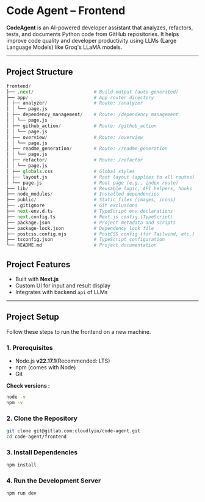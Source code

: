 # Code Agent – Frontend

**CodeAgent** is an AI-powered developer assistant that analyzes, refactors, tests, and documents Python code from GitHub repositories. It helps improve code quality and developer productivity using LLMs (Large Language Models) like Groq's LLaMA models.

---
## Project Structure

```python
frontend/
├── .next/                      # Build output (auto-generated)
├── app/                        # App router directory
│ ├── analyzer/                 # Route: /analyzer
│ │ └── page.js
│ ├── dependency_management/    # Route: /dependency_management
│ │ └── page.js
│ ├── github_action/            # Route: /github_action
│ │ └── page.js
│ ├── overview/                 # Route: /overview
│ │ └── page.js
│ ├── readme_generation/        # Route: /readme_generation
│ │ └── page.js
│ ├── refactor/                 # Route: /refactor
│ │ └── page.js
│ ├── globals.css               # Global styles
│ ├── layout.js                 # Root layout (applies to all routes)
│ └── page.js                   # Root page (e.g., index route)
├── lib/                        # Reusable logic, API helpers, hooks
├── node_modules/               # Installed dependencies
├── public/                     # Static files (images, icons)
├── .gitignore                  # Git exclusions
├── next-env.d.ts               # TypeScript env declarations
├── next.config.ts              # Next.js config (TypeScript)
├── package.json                # Project metadata and scripts
├── package-lock.json           # Dependency lock file
├── postcss.config.mjs          # PostCSS config (for Tailwind, etc.)
├── tsconfig.json               # TypeScript configuration
└── README.md                   # Project documentation
```


##  Project Features

- Built with **Next.js**
- Custom UI for input and result display
- Integrates with backend `api` of LLMs

---

## Project Setup

Follow these steps to run the frontend on a new machine.

### 1. Prerequisites

- Node.js **v22.17.1**(Recommended: LTS)
- npm (comes with Node)
- Git

**Check versions :**
```bash
node -v
npm -v
```


### 2. Clone the Repository
```bash
git clone git@gitlab.com:cloudlyio/code-agent.git
cd code-agent/frontend
```

### 3. Install Dependencies
```bash
npm install
```

### 4. Run the Development Server
```bash
npm run dev
```

